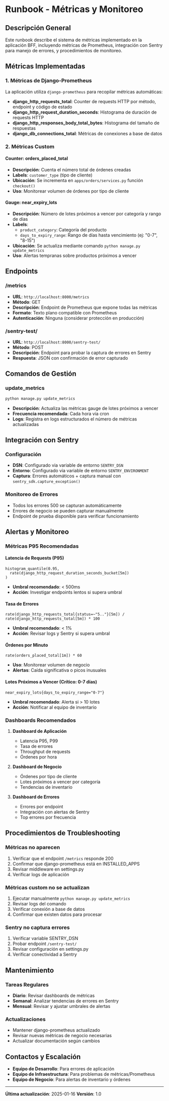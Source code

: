 # Runbook - Métricas y Monitoreo

## Descripción General

Este runbook describe el sistema de métricas implementado en la aplicación BFF, incluyendo métricas de Prometheus, integración con Sentry para manejo de errores, y procedimientos de monitoreo.

## Métricas Implementadas

### 1. Métricas de Django-Prometheus

La aplicación utiliza `django-prometheus` para recopilar métricas automáticas:

- **django_http_requests_total**: Counter de requests HTTP por método, endpoint y código de estado
- **django_http_request_duration_seconds**: Histograma de duración de requests HTTP
- **django_http_responses_body_total_bytes**: Histograma del tamaño de respuestas
- **django_db_connections_total**: Métricas de conexiones a base de datos

### 2. Métricas Custom

#### Counter: orders_placed_total
- **Descripción**: Cuenta el número total de órdenes creadas
- **Labels**: `customer_type` (tipo de cliente)
- **Ubicación**: Se incrementa en `apps/orders/services.py` función `checkout()`
- **Uso**: Monitorear volumen de órdenes por tipo de cliente

#### Gauge: near_expiry_lots
- **Descripción**: Número de lotes próximos a vencer por categoría y rango de días
- **Labels**: 
  - `product_category`: Categoría del producto
  - `days_to_expiry_range`: Rango de días hasta vencimiento (ej: "0-7", "8-15")
- **Ubicación**: Se actualiza mediante comando `python manage.py update_metrics`
- **Uso**: Alertas tempranas sobre productos próximos a vencer

## Endpoints

### /metrics
- **URL**: `http://localhost:8000/metrics`
- **Método**: GET
- **Descripción**: Endpoint de Prometheus que expone todas las métricas
- **Formato**: Texto plano compatible con Prometheus
- **Autenticación**: Ninguna (considerar protección en producción)

### /sentry-test/
- **URL**: `http://localhost:8000/sentry-test/`
- **Método**: POST
- **Descripción**: Endpoint para probar la captura de errores en Sentry
- **Respuesta**: JSON con confirmación de error capturado

## Comandos de Gestión

### update_metrics
```bash
python manage.py update_metrics
```
- **Descripción**: Actualiza las métricas gauge de lotes próximos a vencer
- **Frecuencia recomendada**: Cada hora via cron
- **Logs**: Registra en logs estructurados el número de métricas actualizadas

## Integración con Sentry

### Configuración
- **DSN**: Configurado via variable de entorno `SENTRY_DSN`
- **Entorno**: Configurado via variable de entorno `SENTRY_ENVIRONMENT`
- **Captura**: Errores automáticos + captura manual con `sentry_sdk.capture_exception()`

### Monitoreo de Errores
- Todos los errores 500 se capturan automáticamente
- Errores de negocio se pueden capturar manualmente
- Endpoint de prueba disponible para verificar funcionamiento

## Alertas y Monitoreo

### Métricas P95 Recomendadas

#### Latencia de Requests (P95)
```promql
histogram_quantile(0.95, 
  rate(django_http_request_duration_seconds_bucket[5m])
)
```
- **Umbral recomendado**: < 500ms
- **Acción**: Investigar endpoints lentos si supera umbral

#### Tasa de Errores
```promql
rate(django_http_requests_total{status=~"5.."}[5m]) / 
rate(django_http_requests_total[5m]) * 100
```
- **Umbral recomendado**: < 1%
- **Acción**: Revisar logs y Sentry si supera umbral

#### Órdenes por Minuto
```promql
rate(orders_placed_total[1m]) * 60
```
- **Uso**: Monitorear volumen de negocio
- **Alertas**: Caída significativa o picos inusuales

#### Lotes Próximos a Vencer (Crítico: 0-7 días)
```promql
near_expiry_lots{days_to_expiry_range="0-7"}
```
- **Umbral recomendado**: Alerta si > 10 lotes
- **Acción**: Notificar al equipo de inventario

### Dashboards Recomendados

1. **Dashboard de Aplicación**
   - Latencia P95, P99
   - Tasa de errores
   - Throughput de requests
   - Órdenes por hora

2. **Dashboard de Negocio**
   - Órdenes por tipo de cliente
   - Lotes próximos a vencer por categoría
   - Tendencias de inventario

3. **Dashboard de Errores**
   - Errores por endpoint
   - Integración con alertas de Sentry
   - Top errores por frecuencia

## Procedimientos de Troubleshooting

### Métricas no aparecen
1. Verificar que el endpoint `/metrics` responde 200
2. Confirmar que django-prometheus está en INSTALLED_APPS
3. Revisar middleware en settings.py
4. Verificar logs de aplicación

### Métricas custom no se actualizan
1. Ejecutar manualmente `python manage.py update_metrics`
2. Revisar logs del comando
3. Verificar conexión a base de datos
4. Confirmar que existen datos para procesar

### Sentry no captura errores
1. Verificar variable SENTRY_DSN
2. Probar endpoint `/sentry-test/`
3. Revisar configuración en settings.py
4. Verificar conectividad a Sentry

## Mantenimiento

### Tareas Regulares
- **Diario**: Revisar dashboards de métricas
- **Semanal**: Analizar tendencias de errores en Sentry
- **Mensual**: Revisar y ajustar umbrales de alertas

### Actualizaciones
- Mantener django-prometheus actualizado
- Revisar nuevas métricas de negocio necesarias
- Actualizar documentación según cambios

## Contactos y Escalación

- **Equipo de Desarrollo**: Para errores de aplicación
- **Equipo de Infraestructura**: Para problemas de métricas/Prometheus
- **Equipo de Negocio**: Para alertas de inventario y órdenes

---

**Última actualización**: 2025-01-16
**Versión**: 1.0